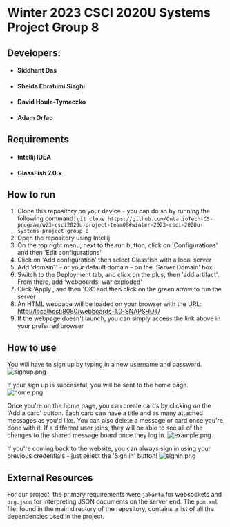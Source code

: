 # Winter 2023 CSCI 2020U Systems Project Group 8

## Developers:
* #### Siddhant Das
* #### Sheida Ebrahimi Siaghi 
* #### David Houle-Tymeczko
* #### Adam Orfao

## Requirements
* #### Intellij IDEA
* #### GlassFish 7.0.x

## How to run

1. Clone this repository on your device - you can do so by running the following command:
```git clone https://github.com/OntarioTech-CS-program/w23-csci2020u-project-team08#winter-2023-csci-2020u-systems-project-group-8```
2. Open the repository using Intellij
3. On the top right menu, next to the run button, click on 'Configurations' and then 'Edit configurations'
4. Click on 'Add configuration' then select Glassfish with a local server
5. Add 'domain1' - or your default domain - on the 'Server Domain' box
6. Switch to the Deployment tab, and click on the plus, then 'add artifact'. From there, add 'webboards: war exploded'
7. Click 'Apply', and then 'OK' and then click on the green arrow to run the server
8. An HTML webpage will be loaded on your browser with the URL: <http://localhost:8080/webboards-1.0-SNAPSHOT/>
9. If the webpage doesn't launch, you can simply access the link above in your preferred browser

## How to use
You will have to sign up by typing in a new username and password.
![signup.png](signup.png)

If your sign up is successful, you will be sent to the home page. 
![home.png](home.png)

Once you're on the home page, you can create cards by clicking on the 'Add a card' button. Each card can have a title and as many attached messages as you'd like. You can also delete a message or card once you're done with it. If a different user joins, they will be able to see all of the changes to the shared message board once they log in.
![example.png](example.png)

If you're coming back to the website, you can always sign in using your previous credentials - just select the 'Sign in' button!
![signin.png](signin.png)

## External Resources
For our project, the primary requirements were `jakarta` for websockets and `org.json` for interpreting JSON documents on the server end. The `pom.xml` file, found in the main directory of the repository, contains a list of all the dependencies used in the project.
